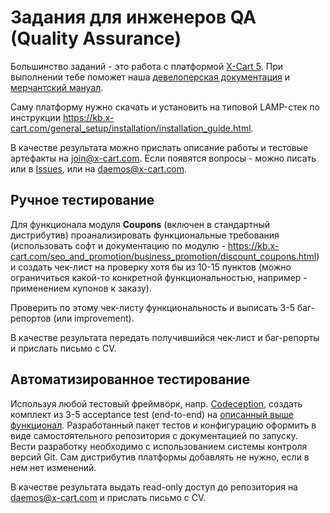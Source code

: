 # Задания для инженеров QA (Quality Assurance)

Большинство заданий - это работа с платформой [X-Cart 5](https://www.x-cart.com/download.html). При выполнении тебе поможет наша [девелоперская документация](https://devs.x-cart.com) и [мерчантский мануал](https://kb.x-cart.com). 

Саму платформу нужно скачать и установить на типовой LAMP-стек по инструкции https://kb.x-cart.com/general_setup/installation/installation_guide.html. 

В качестве результата можно прислать описание работы и тестовые артефакты на join@x-cart.com. Если появятся вопросы - можно писать или в [Issues](https://github.com/xcart/jobs/issues), или на daemos@x-cart.com.

## Ручное тестирование

Для функционала модуля **Coupons** (включен в стандартный дистрибутив) проанализировать функциональные требования (использовать софт и документацию по модулю - https://kb.x-cart.com/seo_and_promotion/business_promotion/discount_coupons.html) и создать чек-лист на проверку хотя бы из 10-15 пунктов (можно ограничиться какой-то конкретной функциональностью, например - применением купонов к заказу).  

Проверить по этому чек-листу функциональность и выписать 3-5 баг-репортов (или improvement).

В качестве результата передать получившийся чек-лист и баг-репорты и прислать письмо с CV. 

## Автоматизированное тестирование 

Используя любой тестовый фреймворк, напр. [Codeception](https://codeception.com/docs/02-GettingStarted), создать комплект из 3-5 acceptance test (end-to-end) на [описанный выше функционал](). Разработанный пакет тестов и конфигурацию оформить в виде самостоятельного репозитория с документацией по запуску.
Вести разработку необходимо с использованием системы контроля версий Git. Сам дистрибутив платформы добавлять не нужно, если в нем нет изменений.

В качестве результата выдать read-only доступ до репозитория на daemos@x-cart.com и прислать письмо с CV.
